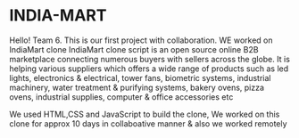 # INDIA-MART
Hello! Team 6. This is our first project with collaboration. WE worked on IndiaMart clone
IndiaMart clone script is an open source online B2B marketplace connecting numerous buyers with sellers across the globe. It is helping various suppliers which offers a wide range of products such as led lights, electronics & electrical, tower fans, biometric systems, industrial machinery, water treatment & purifying systems, bakery ovens, pizza ovens, industrial supplies, computer & office accessories etc

We used HTML,CSS and JavaScript to build the clone, We worked on this clone for approx 10 days in collaboative manner & also we worked remotely

